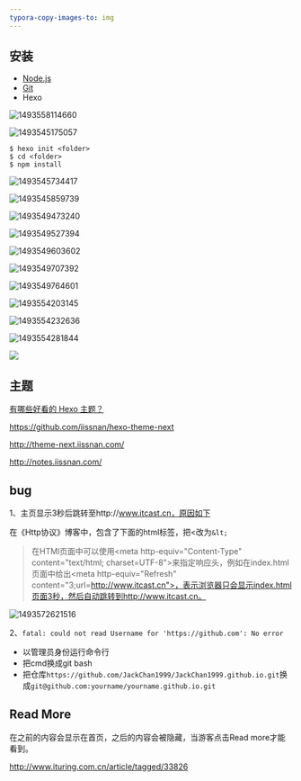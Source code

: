 ```yaml
---
typora-copy-images-to: img
---
```


## 安装

- [Node.js](http://nodejs.org/)
- [Git](http://git-scm.com/)
- Hexo

![1493558114660](img/1493558114660.png)

![1493545175057](img/1493545175057.png)

```
$ hexo init <folder>
$ cd <folder>
$ npm install
```

![1493545734417](img/1493545734417.png)

![1493545859739](img/1493545859739.png)

![1493549473240](img/1493549473240.png)

![1493549527394](img/1493549527394.png)

![1493549603602](img/1493549603602.png)

![1493549707392](img/1493549707392.png)

![1493549764601](img/1493549764601.png)

![1493554203145](img/1493554203145.png)

![1493554232636](img/1493554232636.png)

![1493554281844](img/1493554281844.png)

![](img/web.png)

## 主题

[有哪些好看的 Hexo 主题？](https://www.zhihu.com/question/24422335)

https://github.com/iissnan/hexo-theme-next

http://theme-next.iissnan.com/

http://notes.iissnan.com/

## bug

1、主页显示3秒后跳转至http://www.itcast.cn，原因如下

在《Http协议》博客中，包含了下面的html标签，把<改为`&lt;`

> 在HTMl页面中可以使用&lt;meta http-equiv="Content-Type" content="text/html; charset=UTF-8">来指定响应头，例如在index.html页面中给出&lt;meta http-equiv="Refresh" content="3;url=http://www.itcast.cn">，表示浏览器只会显示index.html页面3秒，然后自动跳转到http://www.itcast.cn。

![1493572621516](img/1493572621516.png)

2、`fatal: could not read Username for 'https://github.com': No error`

- 以管理员身份运行命令行
- 把cmd换成git bash
- 把仓库`https://github.com/JackChan1999/JackChan1999.github.io.git`换成`git@github.com:yourname/yourname.github.io.git`

## Read More

<!--more-->

在<!--more-->之前的内容会显示在首页，之后的内容会被隐藏，当游客点击Read more才能看到。

http://www.ituring.com.cn/article/tagged/33826